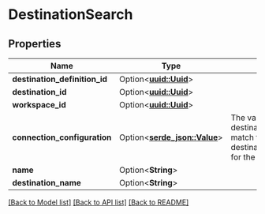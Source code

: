 # DestinationSearch

## Properties

Name | Type | Description | Notes
------------ | ------------- | ------------- | -------------
**destination_definition_id** | Option<[**uuid::Uuid**](uuid::Uuid.md)> |  | [optional]
**destination_id** | Option<[**uuid::Uuid**](uuid::Uuid.md)> |  | [optional]
**workspace_id** | Option<[**uuid::Uuid**](uuid::Uuid.md)> |  | [optional]
**connection_configuration** | Option<[**serde_json::Value**](.md)> | The values required to configure the destination. The schema for this must match the schema return by destination_definition_specifications/get for the destinationDefinition. | [optional]
**name** | Option<**String**> |  | [optional]
**destination_name** | Option<**String**> |  | [optional]

[[Back to Model list]](../README.md#documentation-for-models) [[Back to API list]](../README.md#documentation-for-api-endpoints) [[Back to README]](../README.md)


